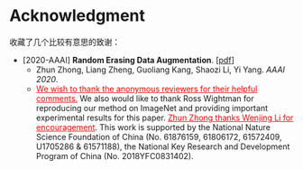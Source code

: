 # Acknowledgment

收藏了几个比较有意思的致谢：

- [2020-AAAI] **Random Erasing Data Augmentation**. [[pdf](https://ojs.aaai.org/index.php/AAAI/article/view/7000)]
  - Zhun Zhong, Liang Zheng, Guoliang Kang, Shaozi Li, Yi Yang. *AAAI 2020*.
  - <span style="color:red"><u>We wish to thank the anonymous reviewers for their helpful comments.</u></span> We also would like to thank Ross Wightman for reproducing our method on ImageNet and providing important experimental results for this paper. <span style="color:red"><u>Zhun Zhong thanks Wenjing Li for encouragement</u></span>. This work is supported by the National Nature Science Foundation of China (No. 61876159, 61806172, 61572409, U1705286 & 61571188), the National Key Research and Development Program of China (No. 2018YFC0831402).

